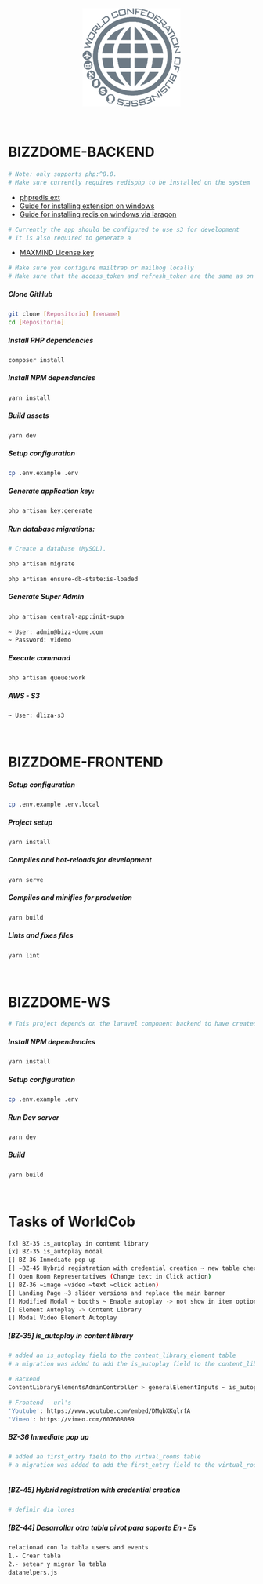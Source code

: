 <br/>
<br/>
<div align="center">
    <img src="image/worldcob-w.png" alt="Logo" width="200" height="200" />
</div>
<br/>
<br/>

# BIZZDOME-BACKEND
```sh
# Note: only supports php:^8.0.
# Make sure currently requires redisphp to be installed on the system
```
- [phpredis ext](https://pecl.php.net/package/redis)
- [Guide for installing extension on windows](https://dev.to/dendihandian/installing-php-redis-extension-on-laragon-2mp3)
- [Guide for installing redis on windows via laragon](https://forum.laragon.org/topic/35/work-with-redis/4)

```sh
# Currently the app should be configured to use s3 for development
# It is also required to generate a 
```
- [MAXMIND License key](https://www.maxmind.com/en/home)

```sh
# Make sure you configure mailtrap or mailhog locally
# Make sure that the access_token and refresh_token are the same as on the `bizzdome-ws` project
```

##### Clone GitHub
```sh
git clone [Repositorio] [rename]
cd [Repositorio]
```

##### Install PHP dependencies
```sh
composer install
```

##### Install NPM dependencies
```sh
yarn install
```

##### Build assets
```sh
yarn dev
```

##### Setup configuration
```sh
cp .env.example .env
```

##### Generate application key:
```sh
php artisan key:generate
```

##### Run database migrations:
```sh
# Create a database (MySQL).
```
```sh
php artisan migrate
```
```sh
php artisan ensure-db-state:is-loaded
```


##### Generate Super Admin
```sh
php artisan central-app:init-supa
```
```sh
~ User: admin@bizz-dome.com
~ Password: v1demo
```

##### Execute command
```sh
php artisan queue:work
```

##### AWS - S3
```sh
~ User: dliza-s3
```

<br/>

# BIZZDOME-FRONTEND

##### Setup configuration
```sh
cp .env.example .env.local
```
##### Project setup
```sh
yarn install
```
##### Compiles and hot-reloads for development
```sh
yarn serve
```
##### Compiles and minifies for production
```sh
yarn build
```
##### Lints and fixes files
```sh
yarn lint
```

<br/>

# BIZZDOME-WS
```sh
# This project depends on the laravel component backend to have created the databases. (MySql) This project also requires Redis to be working on the system, parameters can be configured on the `.env` file.
```
##### Install NPM dependencies
```sh
yarn install
```
##### Setup configuration
```sh
cp .env.example .env
```
##### Run Dev server
```sh
yarn dev
```
##### Build
```sh
yarn build
```
<br />

# Tasks of WorldCob
```sh
[x] BZ-35 is_autoplay in content library
[x] BZ-35 is_autoplay modal
[] BZ-36 Inmediate pop-up
[] ~BZ-45 Hybrid registration with credential creation ~ new table checking
[] Open Room Representatives (Change text in Click action)
[] BZ-36 ~image ~video ~text ~click action)
[] Landing Page ~3 slider versions and replace the main banner
[] Modified Modal ~ booths ~ Enable autoplay -> not show in item option
[] Element Autoplay -> Content Library
[] Modal Video Element Autoplay
```
##### [BZ-35] is_autoplay in content library
```sh
# added an is_autoplay field to the content_library_element table
# a migration was added to add the is_autoplay field to the content_library_element table
```
```sh
# Backend
ContentLibraryElementsAdminController > generalElementInputs ~ is_autoplay
```
```sh
# Frontend - url's
'Youtube': https://www.youtube.com/embed/DMqbXKqlrfA
'Vimeo': https://vimeo.com/607608089
```

##### BZ-36 Inmediate pop up
```sh
# added an first_entry field to the virtual_rooms table
# a migration was added to add the first_entry field to the virtual_room table

```
```sh

```

##### [BZ-45] Hybrid registration with credential creation
```sh
# definir dia lunes
```
##### [BZ-44] Desarrollar otra tabla pivot para soporte En - Es
```sh
relacionad con la tabla users and events
1.- Crear tabla
2.- setear y migrar la tabla
datahelpers.js
```
